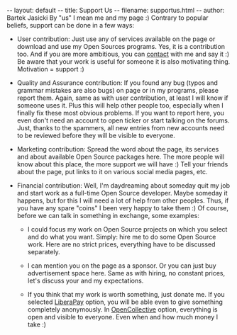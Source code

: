-- layout: default
-- title: Support Us
-- filename: supportus.html
-- author: Bartek Jasicki
By "us" I mean me and my page :) Contrary to popular beliefs, support can be
done in a few ways:

* User contribution: Just use any of services available on the page or download
  and use my Open Sources programs. Yes, it is a contribution too. And if you
  are more ambitious, you can [contact](contact.html) with me and say it :) Be
  aware that your work is useful for someone it is also motivating thing.
  Motivation = support :)

* Quality and Assurance contribution: If you found any bug (typos and grammar
  mistakes are also bugs) on page or in my programs, please report them. Again,
  same as with user contribution, at least I will know if someone uses it. Plus
  this will help other people too, especially when I finally fix these most
  obvious problems. If you want to report here, you even don't need an account to
  open ticker or start talking on the forums. Just, thanks to the spammers, all
  new entries from new accounts need to be reviewed before they will be visible
  to everyone.

* Marketing contribution: Spread the word about the page, its services and
  about available Open Source packages here. The more people will know about
  this place, the more support we will have :) Tell your friends about the
  page, put links to it on various social media pages, etc.

* Financial contribution: Well, I'm daydreaming about someday quit my job and
  start work as a full-time Open Source developer. Maybe someday it happens,
  but for this I will need a lot of help from other peoples. Thus, if you have
  any spare "coins" I been very happy to take them :) Of course, before we can
  talk in something in exchange, some examples:

  * I could focus my work on Open Source projects on which you select and do
    what you want. Simply: hire me to do some Open Source work. Here are no
    strict prices, everything have to be discussed separately.

  * I can mention you on the page as a sponsor. Or you can just buy
    advertisement space here. Same as with hiring, no constant prices, let's
    discuss your and my expectations.

  * If you think that my work is worth something, just donate me. If you
    selected [LiberaPay](https://liberapay.com/thindil/) option, you will be
    able even to give something completely anonymously. In [OpenCollective](https://opencollective.com/laeran)
    option, everything is open and visible to everyone. Even when and how
    much money I take :)
